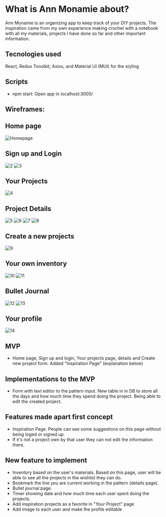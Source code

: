 # What is Ann Monamie about?

Ann Monamie is an organizing app to keep track of your DIY projects. The inspiration came from my own experience making crochet with a notebook with all my materials, projects I have done so far and other important information.

## Tecnologies used

React, Redux Tooolkit, Axios, and Material UI (MUI) for the styling

## Scripts

- npm start: Open app in localhost:3000/

## Wireframes:

## Home page
![Homepage](https://user-images.githubusercontent.com/8687154/173021523-cc5354cc-2234-4c6a-aa94-1bcfd79bd11c.png)

## Sign up and Login

![2](https://user-images.githubusercontent.com/8687154/173021593-6e4b25ad-8dab-4e78-a3c5-ac85f8a21c5c.png)
![3](https://user-images.githubusercontent.com/8687154/173021605-b7487815-bbef-458d-ae72-88ebe24934a5.png)

## Your Projects

![4](https://user-images.githubusercontent.com/8687154/173021669-4f3d5173-6e18-4feb-9982-e338ed03c2c0.png)


## Project Details

![5](https://user-images.githubusercontent.com/8687154/173021714-c3532d75-f4f9-4d01-b080-d3728399783a.png)
![6](https://user-images.githubusercontent.com/8687154/173021754-d73a9558-71d5-482c-9a82-a3be37c463b7.png)
![7](https://user-images.githubusercontent.com/8687154/173021760-85e2634c-1566-41e8-81f4-a715d6f5983b.png)
![8](https://user-images.githubusercontent.com/8687154/173021766-f3c25712-73f6-453f-bab2-9a9783213981.png)

## Create a new projects

![9](https://user-images.githubusercontent.com/8687154/173021804-a9f64fe3-50f8-43b2-b658-7270613b4341.png)

## Your own inventory
 
![10](https://user-images.githubusercontent.com/8687154/173021936-2e011eb3-a529-47a6-8cc7-b4c90692f393.png)
![11](https://user-images.githubusercontent.com/8687154/173021880-ea568f6f-e7eb-42f5-8722-a282d1518868.png)

## Bullet Journal

![12](https://user-images.githubusercontent.com/8687154/173022010-e01f2041-49ef-4c28-982e-dadaa46cea38.png)
![13](https://user-images.githubusercontent.com/8687154/173022013-b7361d15-b55b-4855-9e4a-9c957fa7b9fe.png)

## Your profile

![14](https://user-images.githubusercontent.com/8687154/173022041-dd2f8364-4ef5-47fa-8984-9d661cac6729.png)

## MVP

- Home page, Sign up and login, Your projects page, details and Create new project form. Added "Inspiration Page" (explanation below)

## Implementations to the MVP

- Form with text editor to the pattern input. New table in in DB to store all the days and how much time they spend doing the project. Being able to edit the created project.

## Features made apart first concept

- Inspiration Page. People can see some suggestions on this page without being loged or signed up.
- If it's not a project own by that user they can not edit the information there.

## New feature to implement

- Inventory based on the user's materials. Based on this page, user will be able to see all the projects in the wishlist they can do.
- Bookmark the line you are current working in the pattern (details page).
- Bullet journal page.
- Timer showing date and how much time each user spent doing the projects.
- Add inspiration projects as a favorite in "Your Project" page
- Add image to each user and make the profile editable
